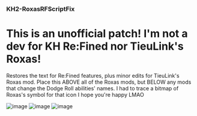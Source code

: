 ### KH2-RoxasRFScriptFix
# This is an unofficial patch! I'm not a dev for KH Re:Fined nor TieuLink's Roxas!
Restores the text for Re:Fined features, plus minor edits for TieuLink's Roxas mod. Place this ABOVE all of the Roxas mods, but BELOW any mods that change the Dodge Roll abilities' names.
I had to trace a bitmap of Roxas's symbol for that icon I hope you're happy LMAO

![image](https://github.com/camsPatience/KH2-RoxasRFScriptFix/assets/15706696/7e7e6689-83c4-4cc7-b1a0-4b127b09f4e4)
![image](https://github.com/camsPatience/KH2-RoxasRFScriptFix/assets/15706696/b1b47125-2c58-4b58-8be9-6e4612a3b0b7)
![image](https://github.com/camsPatience/KH2-RoxasRFScriptFix/assets/15706696/1c890b16-7ef4-4df9-8cd1-2da6122b4e77)
